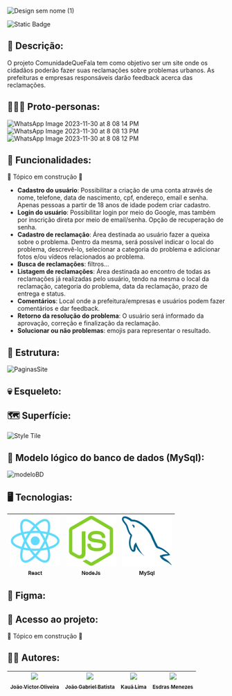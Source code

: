 ![Design sem nome (1)](https://github.com/Joaovictor2005/PI-ComunidadeQueFala/assets/50675595/5d23eda9-aa66-4eac-b83f-5c4c5ec6470d)

![Static Badge](https://img.shields.io/badge/Stauts-em_andamento-yellow)

## 🎯 Descrição:
O projeto ComunidadeQueFala tem como objetivo ser um site onde os cidadãos poderão fazer suas reclamações sobre problemas urbanos. 
As prefeituras e empresas responsáveis darão feedback acerca das reclamações.


## 🙍🙍‍♀️ Proto-personas:
![WhatsApp Image 2023-11-30 at 8 08 14 PM](https://github.com/Joaovictor2005/PI-ComunidadeQueFala/assets/134461147/0ab6fa8d-6151-4738-a8fd-cebceac2a4aa)
![WhatsApp Image 2023-11-30 at 8 08 13 PM](https://github.com/Joaovictor2005/PI-ComunidadeQueFala/assets/134461147/f05a4b17-68f0-42b9-879d-75c4222df817)
![WhatsApp Image 2023-11-30 at 8 08 12 PM](https://github.com/Joaovictor2005/PI-ComunidadeQueFala/assets/134461147/be1a84e6-ca44-4c7f-ae3c-fb294e4f91f3)
##  🔨 Funcionalidades:
<span align=“center”> 🚧 Tópico em construção 🚧 </span>
- **Cadastro do usuário**:  Possibilitar a criação de uma conta através de nome, telefone, data de nascimento, cpf, endereço, email e senha. Apenas pessoas a partir de 18 anos de idade podem criar cadastro.
- **Login do usuário**: Possibilitar login por meio do Google, mas também por inscrição direta por meio de email/senha. Opção de recuperação de senha.
- **Cadastro de reclamação**:  Área destinada ao usuário fazer a queixa sobre o problema. Dentro da mesma, será possível indicar o local do problema, descrevê-lo, selecionar a categoria do problema e adicionar fotos e/ou vídeos relacionados ao problema.
- **Busca de reclamações**: filtros…
- **Listagem de reclamações**: Área destinada ao encontro de todas as reclamações já realizadas pelo usuário, tendo na mesma o local da reclamação, categoria do problema, data da reclamação, prazo de entrega e status.
- **Comentários**:  Local onde a prefeitura/empresas e usuários podem fazer comentários e dar feedback.
- **Retorno da resolução do problema**: O usuário será informado da aprovação, correção e finalização da reclamação.
- **Solucionar ou não problemas**: emojis para representar o resultado.
## 🧱 Estrutura:

![PaginasSite](https://github.com/Joaovictor2005/PI-ComunidadeQueFala/assets/134461147/f9aa5044-887e-4f7a-9fa8-a4682865d5a1)
## 💀 Esqueleto:

## 🗺️ Superfície:
![Style Tile](https://github.com/Joaovictor2005/PI-ComunidadeQueFala/assets/134461147/c5970e2e-6b26-41d9-bb2c-c52a18caf044)
## 📄 Modelo lógico do banco de dados (MySql):
![modeloBD](https://github.com/Joaovictor2005/PI-ComunidadeQueFala/assets/50675595/faca890c-5b22-44fa-b862-5dc376f74913)

## 🖥️ Tecnologias:

| [<img loading="lazy" src="https://raw.githubusercontent.com/devicons/devicon/master/icons/react/react-original.svg" width=115><br><sub>React</sub>](https://github.com/joaovictor2005) | [<img loading="lazy" src="https://raw.githubusercontent.com/devicons/devicon/master/icons/nodejs/nodejs-original.svg" width=115><br><sub>NodeJs</sub>](https://github.com/joaovictor2005) |  [<img loading="lazy" src="https://raw.githubusercontent.com/devicons/devicon/master/icons/mysql/mysql-original.svg" width=115><br><sub>MySql</sub>](https://google.com)| 
| :---: | :---: | :---: | 
## 📖 Figma:
## 📂 Acesso ao projeto: 
<span align=“center”>🚧 Tópico em construção 🚧 </span>
## 👨‍💻 Autores:
| [<img loading="lazy" src="https://avatars.githubusercontent.com/u/50675595?s=96&v=4" width=115><br><sub>João Victor Oliveira</sub>](https://github.com/joaovictor2005) | [<img loading="lazy" src="https://avatars.githubusercontent.com/u/134461147?v=4" width=115><br><sub>João Gabriel Batista</sub>](https://github.com/joaogabrielbatista) |  [<img loading="lazy" src="https://avatars.githubusercontent.com/u/112483659?v=4" width=115><br><sub>Kauã Lima</sub>](https://github.com/kaua1711) | [<img loading="lazy" src="https://avatars.githubusercontent.com/u/150805195?v=4" width=115><br><sub>Esdras Menezes</sub>](https://github.com/esdrasmenezes) |
| :---: | :---: | :---: | :---: |

